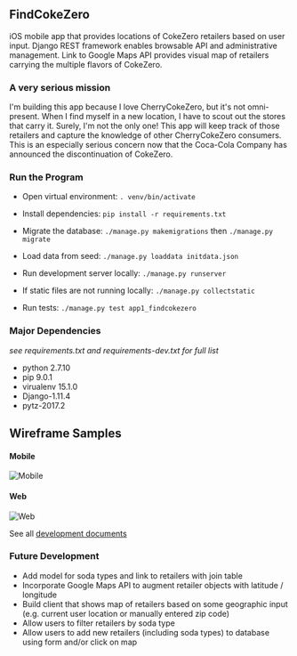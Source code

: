 ## FindCokeZero
iOS mobile app that provides locations of CokeZero retailers based on user input. Django REST framework enables browsable API and administrative management. Link to Google Maps API provides visual map of retailers carrying the multiple flavors of CokeZero.

### A very serious mission
I'm building this app because I love CherryCokeZero, but it's not omni-present. When I find myself in a new location, I have to scout out the stores that carry it. Surely, I'm not the only one! This app will keep track of those retailers and capture the knowledge of other CherryCokeZero consumers. This is an especially serious concern now that the Coca-Cola Company has announced the discontinuation of CokeZero.  

### Run the Program
- Open virtual environment: `. venv/bin/activate`
- Install dependencies: `pip install -r requirements.txt`
- Migrate the database: `./manage.py makemigrations` then `./manage.py migrate`
- Load data from seed: `./manage.py loaddata initdata.json`
- Run development server locally: `./manage.py runserver`

- If static files are not running locally: `./manage.py collectstatic`
- Run tests: `./manage.py test app1_findcokezero`

### Major Dependencies
*see requirements.txt and requirements-dev.txt for full list*
- python 2.7.10
- pip 9.0.1
- virualenv 15.1.0
- Django-1.11.4
- pytz-2017.2


## Wireframe Samples

#### Mobile
![Mobile](https://res.cloudinary.com/dckkkjkuz/image/upload/c_scale,w_300/v1509163977/findcokezero/Mobile.png)


#### Web 
![Web](https://res.cloudinary.com/dckkkjkuz/image/upload/c_scale,w_600/v1509163908/findcokezero/Web.png)



See all [development documents][docs] 

[docs]: docs/


### Future Development
- Add model for soda types and link to retailers with join table  
- Incorporate Google Maps API to augment retailer objects with latitude / longitude
- Build client that shows map of retailers based on some geographic input (e.g. current user location or manually entered zip code)
- Allow users to filter retailers by soda type
- Allow users to add new retailers (including soda types) to database using form and/or click on map
